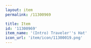 ```yaml
---
layout: item
permalink: /11300969

title: Item
id: '11300969'
item_name: '(Intro) Traveler''s Hat'
icon_url: 'item/icon/11300019.png'
---
```

